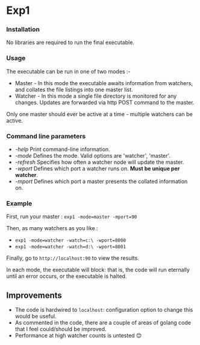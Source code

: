 # Exp1

### Installation
No libraries are required to run the final executable. 

### Usage

The executable can be run in one of two modes :-

* Master - In this mode the executable awaits information from watchers, and collates the file listings into one master list.
* Watcher - In this mode a single file directory is monitored for any changes. Updates are forwarded via http POST command to the master.

Only one master should ever be active at a time - multiple watchers can be active. 

### Command line parameters
* _-help_    Print command-line information.
* _-mode_    Defines the mode. Valid options are 'watcher', 'master'.
* _-refresh_  Specifies how often a watcher node will update the master. 
* _-wport_     Defines which port a watcher runs on. **Must be unique per watcher**.
* _-mport_    Defines which port a master presents the collated information on.  

### Example

First, run your master : `exp1 -mode=master -mport=90` 

Then, as many watchers as you like :
* `exp1 -mode=watcher -watch=c:\ -wport=8000`
* `exp1 -mode=watcher -watch=d:\ -wport=8001`

Finally, go to `http://localhost:90` to view the results.

In each mode, the executable will block: that is, the code will run eternally until an error occurs, or the executable is halted.

## Improvements
* The code is hardwired to `localhost`: configuration option to change this would be useful.
* As commented in the code, there are a couple of areas of golang code that I feel could/should be improved.
* Performance at high watcher counts is untested :blush:

